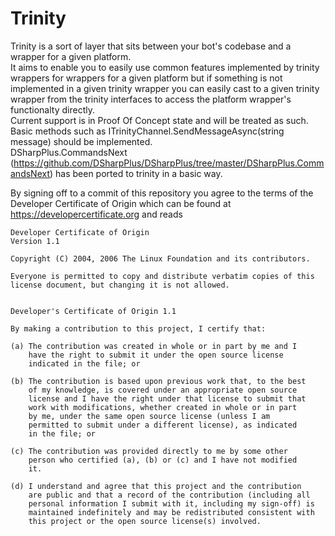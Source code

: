 # Trinity
Trinity is a sort of layer that sits between your bot's codebase and a wrapper for a given platform.  
It aims to enable you to easily use common features implemented by trinity wrappers for wrappers for a given platform but if something is not implemented in a given trinity wrapper you can easily cast to a given trinity wrapper from the trinity interfaces to access the platform wrapper's functionalty directly.  
Current support is in Proof Of Concept state and will be treated as such.  
Basic methods such as ITrinityChannel.SendMessageAsync(string message) should be implemented.  
DSharpPlus.CommandsNext (https://github.com/DSharpPlus/DSharpPlus/tree/master/DSharpPlus.CommandsNext) has been ported to trinity in a basic way.  

By signing off to a commit of this repository you agree to the terms of the Developer Certificate of Origin which can be found at https://developercertificate.org and reads 
```
Developer Certificate of Origin
Version 1.1

Copyright (C) 2004, 2006 The Linux Foundation and its contributors.

Everyone is permitted to copy and distribute verbatim copies of this
license document, but changing it is not allowed.


Developer's Certificate of Origin 1.1

By making a contribution to this project, I certify that:

(a) The contribution was created in whole or in part by me and I
    have the right to submit it under the open source license
    indicated in the file; or

(b) The contribution is based upon previous work that, to the best
    of my knowledge, is covered under an appropriate open source
    license and I have the right under that license to submit that
    work with modifications, whether created in whole or in part
    by me, under the same open source license (unless I am
    permitted to submit under a different license), as indicated
    in the file; or

(c) The contribution was provided directly to me by some other
    person who certified (a), (b) or (c) and I have not modified
    it.

(d) I understand and agree that this project and the contribution
    are public and that a record of the contribution (including all
    personal information I submit with it, including my sign-off) is
    maintained indefinitely and may be redistributed consistent with
    this project or the open source license(s) involved.
```
